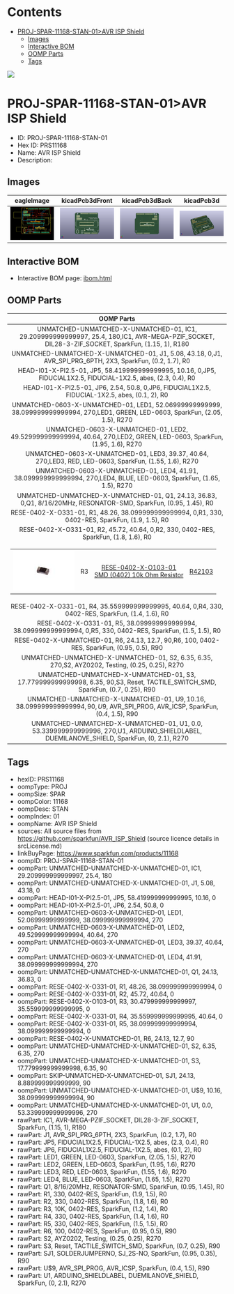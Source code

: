 



Contents
========

* [PROJ-SPAR-11168-STAN-01>AVR ISP Shield](#proj-spar-11168-stan-01avr-isp-shield)
	* [Images](#images)
	* [Interactive BOM](#interactive-bom)
	* [OOMP Parts](#oomp-parts)
	* [Tags](#tags)
  
![][im]
# PROJ-SPAR-11168-STAN-01>AVR ISP Shield

- ID: PROJ-SPAR-11168-STAN-01
- Hex ID: PRS11168
- Name: AVR ISP Shield
- Description: 

## Images
  
  

|eagleImage|kicadPcb3dFront|kicadPcb3dBack|kicadPcb3d|
| :---: | :---: | :---: | :---: |
|[![eagleImage](eagleImage_140.png)](eagleImage_600.png)|[![kicadPcb3dFront](kicadPcb3dFront_140.png)](kicadPcb3dFront_600.png)|[![kicadPcb3dBack](kicadPcb3dBack_140.png)](kicadPcb3dBack_600.png)|[![kicadPcb3d](kicadPcb3d_140.png)](kicadPcb3d_600.png)|

## Interactive BOM

- Interactive BOM page: [ibom.html](kicad/bom/ibom.html)

## OOMP Parts
  

|OOMP Parts|
| :---: |
|UNMATCHED-UNMATCHED-X-UNMATCHED-01, IC1, 29.209999999999997, 25.4, 180,IC1, AVR-MEGA-PZIF_SOCKET, DIL28-3-ZIF_SOCKET, SparkFun, (1.15, 1), R180|
|UNMATCHED-UNMATCHED-X-UNMATCHED-01, J1, 5.08, 43.18, 0,J1, AVR_SPI_PRG_6PTH, 2X3, SparkFun, (0.2, 1.7), R0|
|HEAD-I01-X-PI2.5-01, JP5, 58.419999999999995, 10.16, 0,JP5, FIDUCIAL1X2.5, FIDUCIAL-1X2.5, abes, (2.3, 0.4), R0|
|HEAD-I01-X-PI2.5-01, JP6, 2.54, 50.8, 0,JP6, FIDUCIAL1X2.5, FIDUCIAL-1X2.5, abes, (0.1, 2), R0|
|UNMATCHED-0603-X-UNMATCHED-01, LED1, 52.06999999999999, 38.099999999999994, 270,LED1, GREEN, LED-0603, SparkFun, (2.05, 1.5), R270|
|UNMATCHED-0603-X-UNMATCHED-01, LED2, 49.529999999999994, 40.64, 270,LED2, GREEN, LED-0603, SparkFun, (1.95, 1.6), R270|
|UNMATCHED-0603-X-UNMATCHED-01, LED3, 39.37, 40.64, 270,LED3, RED, LED-0603, SparkFun, (1.55, 1.6), R270|
|UNMATCHED-0603-X-UNMATCHED-01, LED4, 41.91, 38.099999999999994, 270,LED4, BLUE, LED-0603, SparkFun, (1.65, 1.5), R270|
|UNMATCHED-UNMATCHED-X-UNMATCHED-01, Q1, 24.13, 36.83, 0,Q1, 8/16/20MHz, RESONATOR-SMD, SparkFun, (0.95, 1.45), R0|
|RESE-0402-X-O331-01, R1, 48.26, 38.099999999999994, 0,R1, 330, 0402-RES, SparkFun, (1.9, 1.5), R0|
|RESE-0402-X-O331-01, R2, 45.72, 40.64, 0,R2, 330, 0402-RES, SparkFun, (1.8, 1.6), R0|
|<table><tr><td>![RESE-0402-X-O103-01](https://raw.githubusercontent.com/oomlout/oomlout_OOMP_parts/main/RESE-0402-X-O103-01/image_140.jpg)</td><td> R3</td><td>[RESE-0402-X-O103-01<br>SMD (0402) 10k Ohm Resistor](https://github.com/oomlout/oomlout_OOMP_parts/tree/main/RESE-0402-X-O103-01/)</td><td>[R42103](https://github.com/oomlout/oomlout_OOMP_parts/tree/main/RESE-0402-X-O103-01/)</td></tr></table>|
|RESE-0402-X-O331-01, R4, 35.559999999999995, 40.64, 0,R4, 330, 0402-RES, SparkFun, (1.4, 1.6), R0|
|RESE-0402-X-O331-01, R5, 38.099999999999994, 38.099999999999994, 0,R5, 330, 0402-RES, SparkFun, (1.5, 1.5), R0|
|RESE-0402-X-UNMATCHED-01, R6, 24.13, 12.7, 90,R6, 100, 0402-RES, SparkFun, (0.95, 0.5), R90|
|UNMATCHED-UNMATCHED-X-UNMATCHED-01, S2, 6.35, 6.35, 270,S2, AYZ0202, Testing, (0.25, 0.25), R270|
|UNMATCHED-UNMATCHED-X-UNMATCHED-01, S3, 17.779999999999998, 6.35, 90,S3, Reset, TACTILE_SWITCH_SMD, SparkFun, (0.7, 0.25), R90|
|UNMATCHED-UNMATCHED-X-UNMATCHED-01, U$9, 10.16, 38.099999999999994, 90,U$9, AVR_SPI_PROG, AVR_ICSP, SparkFun, (0.4, 1.5), R90|
|UNMATCHED-UNMATCHED-X-UNMATCHED-01, U1, 0.0, 53.339999999999996, 270,U1, ARDUINO_SHIELDLABEL, DUEMILANOVE_SHIELD, SparkFun, (0, 2.1), R270|

## Tags

- hexID: PRS11168
- oompType: PROJ
- oompSize: SPAR
- oompColor: 11168
- oompDesc: STAN
- oompIndex: 01
- oompName: AVR ISP Shield
- sources: All source files from https://github.com/sparkfun/AVR_ISP_Shield (source licence details in srcLicense.md)
- linkBuyPage: https://www.sparkfun.com/products/11168
- oompID: PROJ-SPAR-11168-STAN-01
- oompPart: UNMATCHED-UNMATCHED-X-UNMATCHED-01, IC1, 29.209999999999997, 25.4, 180
- oompPart: UNMATCHED-UNMATCHED-X-UNMATCHED-01, J1, 5.08, 43.18, 0
- oompPart: HEAD-I01-X-PI2.5-01, JP5, 58.419999999999995, 10.16, 0
- oompPart: HEAD-I01-X-PI2.5-01, JP6, 2.54, 50.8, 0
- oompPart: UNMATCHED-0603-X-UNMATCHED-01, LED1, 52.06999999999999, 38.099999999999994, 270
- oompPart: UNMATCHED-0603-X-UNMATCHED-01, LED2, 49.529999999999994, 40.64, 270
- oompPart: UNMATCHED-0603-X-UNMATCHED-01, LED3, 39.37, 40.64, 270
- oompPart: UNMATCHED-0603-X-UNMATCHED-01, LED4, 41.91, 38.099999999999994, 270
- oompPart: UNMATCHED-UNMATCHED-X-UNMATCHED-01, Q1, 24.13, 36.83, 0
- oompPart: RESE-0402-X-O331-01, R1, 48.26, 38.099999999999994, 0
- oompPart: RESE-0402-X-O331-01, R2, 45.72, 40.64, 0
- oompPart: RESE-0402-X-O103-01, R3, 30.479999999999997, 35.559999999999995, 0
- oompPart: RESE-0402-X-O331-01, R4, 35.559999999999995, 40.64, 0
- oompPart: RESE-0402-X-O331-01, R5, 38.099999999999994, 38.099999999999994, 0
- oompPart: RESE-0402-X-UNMATCHED-01, R6, 24.13, 12.7, 90
- oompPart: UNMATCHED-UNMATCHED-X-UNMATCHED-01, S2, 6.35, 6.35, 270
- oompPart: UNMATCHED-UNMATCHED-X-UNMATCHED-01, S3, 17.779999999999998, 6.35, 90
- oompPart: SKIP-UNMATCHED-X-UNMATCHED-01, SJ1, 24.13, 8.889999999999999, 90
- oompPart: UNMATCHED-UNMATCHED-X-UNMATCHED-01, U$9, 10.16, 38.099999999999994, 90
- oompPart: UNMATCHED-UNMATCHED-X-UNMATCHED-01, U1, 0.0, 53.339999999999996, 270
- rawPart: IC1, AVR-MEGA-PZIF_SOCKET, DIL28-3-ZIF_SOCKET, SparkFun, (1.15, 1), R180
- rawPart: J1, AVR_SPI_PRG_6PTH, 2X3, SparkFun, (0.2, 1.7), R0
- rawPart: JP5, FIDUCIAL1X2.5, FIDUCIAL-1X2.5, abes, (2.3, 0.4), R0
- rawPart: JP6, FIDUCIAL1X2.5, FIDUCIAL-1X2.5, abes, (0.1, 2), R0
- rawPart: LED1, GREEN, LED-0603, SparkFun, (2.05, 1.5), R270
- rawPart: LED2, GREEN, LED-0603, SparkFun, (1.95, 1.6), R270
- rawPart: LED3, RED, LED-0603, SparkFun, (1.55, 1.6), R270
- rawPart: LED4, BLUE, LED-0603, SparkFun, (1.65, 1.5), R270
- rawPart: Q1, 8/16/20MHz, RESONATOR-SMD, SparkFun, (0.95, 1.45), R0
- rawPart: R1, 330, 0402-RES, SparkFun, (1.9, 1.5), R0
- rawPart: R2, 330, 0402-RES, SparkFun, (1.8, 1.6), R0
- rawPart: R3, 10K, 0402-RES, SparkFun, (1.2, 1.4), R0
- rawPart: R4, 330, 0402-RES, SparkFun, (1.4, 1.6), R0
- rawPart: R5, 330, 0402-RES, SparkFun, (1.5, 1.5), R0
- rawPart: R6, 100, 0402-RES, SparkFun, (0.95, 0.5), R90
- rawPart: S2, AYZ0202, Testing, (0.25, 0.25), R270
- rawPart: S3, Reset, TACTILE_SWITCH_SMD, SparkFun, (0.7, 0.25), R90
- rawPart: SJ1, SOLDERJUMPERNO, SJ_2S-NO, SparkFun, (0.95, 0.35), R90
- rawPart: U$9, AVR_SPI_PROG, AVR_ICSP, SparkFun, (0.4, 1.5), R90
- rawPart: U1, ARDUINO_SHIELDLABEL, DUEMILANOVE_SHIELD, SparkFun, (0, 2.1), R270



[im]: kicadPcb3d_450.png
